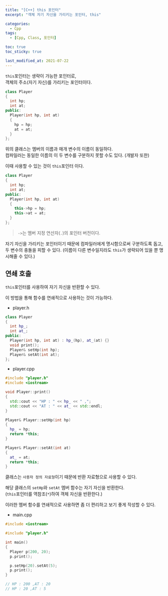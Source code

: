 ```yaml
---
title: "[C++] this 포인터"
excerpt: "객체 자기 자신을 가리키는 포인터, this"

categories:
  - Cpp
tags:
  - [Cpp, Class, 포인터]

toc: true
toc_sticky: true

last_modified_at: 2021-07-22
---
```


`this`포인터는 생략이 가능한 포인터로,   
객체의 주소(자기 자신)를 가리키는 포인터이다.

```cpp
class Player
{
  int hp;
  int at;
public:
  Player(int hp, int at)
  {
    hp = hp;
    at = at;
  }
};
```

위의 클래스는 멤버의 이름과 매개 변수의 이름이 동일하다.   
컴파일러는 동일한 이름의 이 두 변수를 구분하지 못할 수도 있다. (개발자 또한)

이때 사용할 수 있는 것이 `this`포인터 이다.

```cpp
class Player
{
  int hp;
  int at;
public:
  Player(int hp, int at)
  {
    this->hp = hp;
    this->at = at;
  }
};
```


> `->`는 멤버 지정 연산자(`.`)의 포인터 버전이다.

자기 자신을 가리키는 포인터이기 때문에 컴파일러에게 명시함으로써 구분하도록 돕고,   
두 변수의 충돌을 피할 수 있다. (이름이 다른 변수일지라도 `this`가 생략되어 있을 뿐 명시해줄 수 있다.)

## 연쇄 호출

`this`포인터를 사용하여 자기 자신을 반환할 수 있다.

이 방법을 통해 함수를 연쇄적으로 사용하는 것이 가능하다.

* player.h

```cpp
class Player
{
  int hp_;
  int at_;
public:
  Player(int hp, int at) : hp_(hp), at_(at) {}
  void print();
  Player& setHp(int hp);
  Player& setAt(int at);
};
```

* player.cpp

```cpp
#include "player.h"
#include <iostream>

void Player::print()
{
  std::cout << "HP : " << hp_ << " ,";
  std::cout << "AT : " << at_ << std::endl;
}

Player& Player::setHp(int hp)
{
  hp_ = hp;
  return *this;
}

Player& Player::setAt(int at)
{
  at_ = at;
  return *this;
}
```

클래스는 `사용자 정의 자료형`이기 때문에 반환 자료형으로 사용할 수 있다.

해당 클래스의 `setHp`와 `setAt` 멤버 함수는 자기 자신을 반환한다.   
(`this`포인터를 역참조(`*`)하여 객체 자신을 반환한다.)

이러한 멤버 함수를 연쇄적으로 사용하면 좀 더 편리하고 보기 좋게 작성할 수 있다.

* main.cpp

```cpp
#include <iostream>

#include "player.h"

int main()
{
  Player p(200, 20);
  p.print();

  p.setHp(20).setAt(5);
  p.print();
}

// HP : 200 ,AT : 20
// HP : 20 ,AT : 5
```